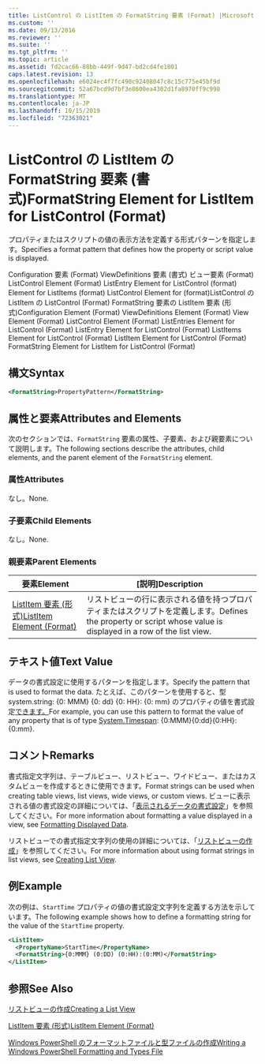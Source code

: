 ```yaml
---
title: ListControl の ListItem の FormatString 要素 (Format) |Microsoft Docs
ms.custom: ''
ms.date: 09/13/2016
ms.reviewer: ''
ms.suite: ''
ms.tgt_pltfrm: ''
ms.topic: article
ms.assetid: fd2cac66-88bb-449f-9d47-bd2cd4fe1801
caps.latest.revision: 13
ms.openlocfilehash: e6024ec4f7fc490c92408047c8c15c775e45bf9d
ms.sourcegitcommit: 52a67bcd9d7bf3e8600ea4302d1fa8970ff9c998
ms.translationtype: MT
ms.contentlocale: ja-JP
ms.lasthandoff: 10/15/2019
ms.locfileid: "72363021"
---
```

# <a name="formatstring-element-for-listitem-for-listcontrol--format"></a><span data-ttu-id="c4718-102">ListControl の ListItem の FormatString 要素 (書式)</span><span class="sxs-lookup"><span data-stu-id="c4718-102">FormatString Element for ListItem for ListControl  (Format)</span></span>

<span data-ttu-id="c4718-103">プロパティまたはスクリプトの値の表示方法を定義する形式パターンを指定します。</span><span class="sxs-lookup"><span data-stu-id="c4718-103">Specifies a format pattern that defines how the property or script value is displayed.</span></span>

<span data-ttu-id="c4718-104">Configuration 要素 (Format) ViewDefinitions 要素 (書式) ビュー要素 (Format) ListControl Element (Format) ListEntry Element for ListControl (format) Element for ListItems (format) ListControl Element for (format)ListControl の ListItem の ListControl (Format) FormatString 要素の ListItem 要素 (形式)</span><span class="sxs-lookup"><span data-stu-id="c4718-104">Configuration Element (Format) ViewDefinitions Element (Format) View Element (Format) ListControl Element (Format) ListEntries Element for ListControl (Format) ListEntry Element for ListControl (Format) ListItems Element for ListControl (Format) ListItem Element for ListControl (Format) FormatString Element for ListItem for ListControl (Format)</span></span>

## <a name="syntax"></a><span data-ttu-id="c4718-105">構文</span><span class="sxs-lookup"><span data-stu-id="c4718-105">Syntax</span></span>

```xml
<FormatString>PropertyPattern</FormatString>
```

## <a name="attributes-and-elements"></a><span data-ttu-id="c4718-106">属性と要素</span><span class="sxs-lookup"><span data-stu-id="c4718-106">Attributes and Elements</span></span>

<span data-ttu-id="c4718-107">次のセクションでは、`FormatString` 要素の属性、子要素、および親要素について説明します。</span><span class="sxs-lookup"><span data-stu-id="c4718-107">The following sections describe the attributes, child elements, and the parent element of the `FormatString` element.</span></span>

### <a name="attributes"></a><span data-ttu-id="c4718-108">属性</span><span class="sxs-lookup"><span data-stu-id="c4718-108">Attributes</span></span>

<span data-ttu-id="c4718-109">なし。</span><span class="sxs-lookup"><span data-stu-id="c4718-109">None.</span></span>

### <a name="child-elements"></a><span data-ttu-id="c4718-110">子要素</span><span class="sxs-lookup"><span data-stu-id="c4718-110">Child Elements</span></span>

<span data-ttu-id="c4718-111">なし。</span><span class="sxs-lookup"><span data-stu-id="c4718-111">None.</span></span>

### <a name="parent-elements"></a><span data-ttu-id="c4718-112">親要素</span><span class="sxs-lookup"><span data-stu-id="c4718-112">Parent Elements</span></span>

|<span data-ttu-id="c4718-113">要素</span><span class="sxs-lookup"><span data-stu-id="c4718-113">Element</span></span>|<span data-ttu-id="c4718-114">[説明]</span><span class="sxs-lookup"><span data-stu-id="c4718-114">Description</span></span>|
|-------------|-----------------|
|[<span data-ttu-id="c4718-115">ListItem 要素 (形式)</span><span class="sxs-lookup"><span data-stu-id="c4718-115">ListItem Element (Format)</span></span>](./listitem-element-for-listitems-for-listcontrol-format.md)|<span data-ttu-id="c4718-116">リストビューの行に表示される値を持つプロパティまたはスクリプトを定義します。</span><span class="sxs-lookup"><span data-stu-id="c4718-116">Defines the property or script whose value is displayed in a row of the list view.</span></span>|

## <a name="text-value"></a><span data-ttu-id="c4718-117">テキスト値</span><span class="sxs-lookup"><span data-stu-id="c4718-117">Text Value</span></span>

<span data-ttu-id="c4718-118">データの書式設定に使用するパターンを指定します。</span><span class="sxs-lookup"><span data-stu-id="c4718-118">Specify the pattern that is used to format the data.</span></span> <span data-ttu-id="c4718-119">たとえば、このパターンを使用すると、型 system.string: {0: MMM} {0: dd} {0: HH}: {0: mm} のプロパティの値を書式設定[できます。](/dotnet/api/System.TimeSpan)</span><span class="sxs-lookup"><span data-stu-id="c4718-119">For example, you can use this pattern to format the value of any property that is of type [System.Timespan](/dotnet/api/System.TimeSpan): {0:MMM}{0:dd}{0:HH}:{0:mm}.</span></span>

## <a name="remarks"></a><span data-ttu-id="c4718-120">コメント</span><span class="sxs-lookup"><span data-stu-id="c4718-120">Remarks</span></span>

<span data-ttu-id="c4718-121">書式指定文字列は、テーブルビュー、リストビュー、ワイドビュー、またはカスタムビューを作成するときに使用できます。</span><span class="sxs-lookup"><span data-stu-id="c4718-121">Format strings can be used when creating table views, list views, wide views, or custom views.</span></span> <span data-ttu-id="c4718-122">ビューに表示される値の書式設定の詳細については、「[表示されるデータの書式設定](./formatting-displayed-data.md)」を参照してください。</span><span class="sxs-lookup"><span data-stu-id="c4718-122">For more information about formatting a value displayed in a view, see [Formatting Displayed Data](./formatting-displayed-data.md).</span></span>

<span data-ttu-id="c4718-123">リストビューでの書式指定文字列の使用の詳細については、「[リストビューの作成](./creating-a-list-view.md)」を参照してください。</span><span class="sxs-lookup"><span data-stu-id="c4718-123">For more information about using format strings in list views, see [Creating List View](./creating-a-list-view.md).</span></span>

## <a name="example"></a><span data-ttu-id="c4718-124">例</span><span class="sxs-lookup"><span data-stu-id="c4718-124">Example</span></span>

<span data-ttu-id="c4718-125">次の例は、`StartTime` プロパティの値の書式設定文字列を定義する方法を示しています。</span><span class="sxs-lookup"><span data-stu-id="c4718-125">The following example shows how to define a formatting string for the value of the `StartTime` property.</span></span>

```xml
<ListItem>
  <PropertyName>StartTime</PropertyName>
  <FormatString>{0:MMM} (0:DD) (0:HH):(0:MM)</FormatString>
</ListItem>
```

## <a name="see-also"></a><span data-ttu-id="c4718-126">参照</span><span class="sxs-lookup"><span data-stu-id="c4718-126">See Also</span></span>

[<span data-ttu-id="c4718-127">リストビューの作成</span><span class="sxs-lookup"><span data-stu-id="c4718-127">Creating a List View</span></span>](./creating-a-list-view.md)

[<span data-ttu-id="c4718-128">ListItem 要素 (形式)</span><span class="sxs-lookup"><span data-stu-id="c4718-128">ListItem Element (Format)</span></span>](./listitem-element-for-listitems-for-listcontrol-format.md)

[<span data-ttu-id="c4718-129">Windows PowerShell のフォーマットファイルと型ファイルの作成</span><span class="sxs-lookup"><span data-stu-id="c4718-129">Writing a Windows PowerShell Formatting and Types File</span></span>](./writing-a-powershell-formatting-file.md)
